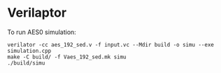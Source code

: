 # Verilaptor

To run AES0 simulation:
```
verilator -cc aes_192_sed.v -f input.vc --Mdir build -o simu --exe simulation.cpp
make -C build/ -f Vaes_192_sed.mk simu
./build/simu
```
